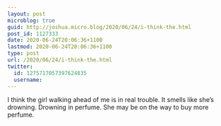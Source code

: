 ```yaml
---
layout: post
microblog: true
guid: http://joshua.micro.blog/2020/06/24/i-think-the.html
post_id: 1127333
date: 2020-06-24T20:06:36+1100
lastmod: 2020-06-24T20:06:36+1100
type: post
url: /2020/06/24/i-think-the.html
twitter:
  id: 1275717057397624835
  username: 
---
```

I think the girl walking ahead of me is in real trouble. It smells like she’s drowning. Drowning in perfume. She may be on the way to buy more perfume.
